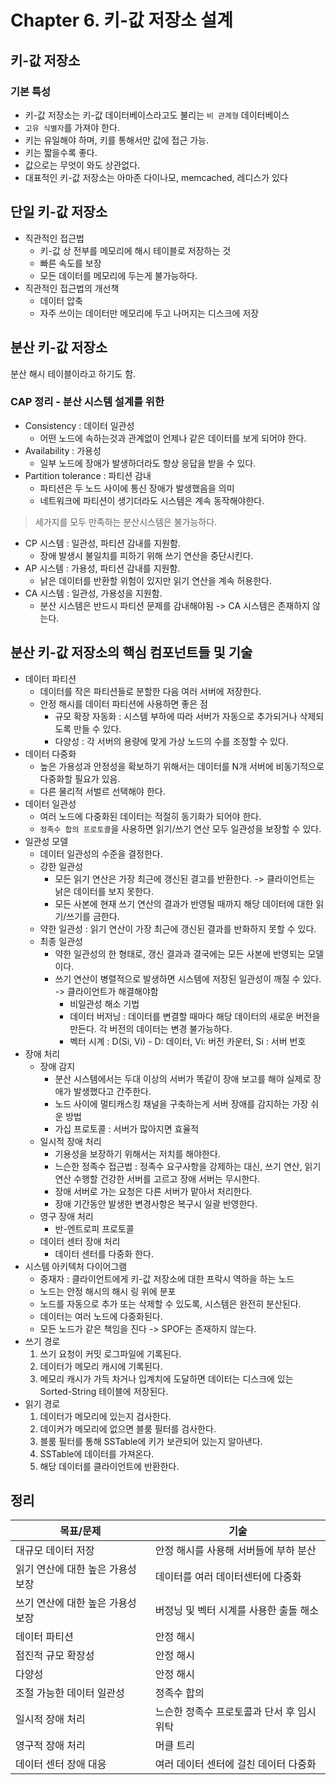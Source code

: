 # Chapter 6. 키-값 저장소 설계

## 키-값 저장소

### 기본 특성
- 키-값 저장소는 키-값 데이터베이스라고도 불리는 `비 관계형` 데이터베이스
- `고유 식별자`를 가져야 한다.
- 키는 유일해야 하며, 키를 통해서만 값에 접근 가능.
- 키는 짧을수록 좋다.
- 값으로는 무엇이 와도 상관없다.
- 대표적인 키-값 저장소는 아마존 다이나모, memcached, 레디스가 있다 

## 단일 키-값 저장소
- 직관적인 접근법
    - 키-값 상 전부를 메모리에 해시 테이블로 저장하는 것
    - 빠른 속도를 보장
    - 모든 데이터를 메모리에 두는게 불가능하다.
- 직관적인 접근법의 개선책
  - 데이터 압축
  - 자주 쓰이는 데이터만 메모리에 두고 나머지는 디스크에 저장

## 분산 키-값 저장소
분산 해시 테이블이라고 하기도 함.

### CAP 정리 - 분산 시스템 설계를 위한
- Consistency : 데이터 일관성
  - 어떤 노드에 속하는것과 관계없이 언제나 같은 데이터를 보게 되어야 한다.
- Availability : 가용성
  - 일부 노드에 장애가 발생하더라도 항상 응답을 받을 수 있다.
- Partition tolerance : 파티션 감내
  - 파티션은 두 노드 사이에 통신 장애가 발생했음을 의미
  - 네트워크에 파티션이 생기더라도 시스템은 계속 동작해야한다.
  
> 세가지를 모두 만족하는 분산시스템은 불가능하다.

- CP 시스템 : 일관성, 파티션 감내를 지원함.
  - 장애 발생시 불일치를 피하기 위해 쓰기 연산을 중단시킨다. 
- AP 시스템 : 가용성, 파티션 감내를 지원함.
  - 낡은 데이터를 반환할 위험이 있지만 읽기 연산을 계속 허용한다.
- CA 시스템 : 일관성, 가용성을 지원함.
  - 분산 시스템은 반드시 파티션 문제를 감내해야됨 -> CA 시스템은 존재하지 않는다.

## 분산 키-값 저장소의 핵심 컴포넌트들 및 기술
- 데이터 파티션
  - 데이터를 작은 파티션들로 분할한 다음 여러 서버에 저장한다.
  - 안정 해시를 데이터 파티션에 사용하면 좋은 점
    - 규모 확장 자동화 : 시스템 부하에 따라 서버가 자동으로 추가되거나 삭제되도록 만들 수 있다.
    - 다양성 : 각 서버의 용량에 맞게 가상 노드의 수를 조정할 수 있다.
- 데이터 다중화
  - 높은 가용성과 안정성을 확보하기 위해서는 데이터를 N개 서버에 비동기적으로 다중화할 필요가 있음.
  - 다른 물리적 서벌르 선택해야 한다.
- 데이터 일관성
  - 여러 노드에 다중화된 데이터는 적절히 동기화가 되어야 한다.
  - `정족수 합의 프로토콜`을 사용하면 읽기/쓰기 연산 모두 일관성을 보장할 수 있다.
- 일관성 모델
  - 데이터 일관성의 수준을 결정한다.
  - 강한 일관성
    - 모든 읽기 연산은 가장 최근에 갱신된 결고를 반환한다. -> 클라이언트는 낡은 데이터를 보지 못한다.
    - 모든 사본에 현재 쓰기 연산의 결과가 반영될 때까지 해당 데이터에 대한 읽기/쓰기를 금한다. 
  - 약한 일관성 : 읽기 연산이 가장 최근에 갱신된 결과를 반화하지 못할 수 있다.
  - 최종 일관성
    - 약한 일관성의 한 형태로, 갱신 결과과 결국에는 모든 사본에 반영되는 모델이다.
    - 쓰기 연산이 병렬적으로 발생하면 시스템에 저장된 일관성이 깨질 수 있다. -> 클라이언트가 해결해야함
      - 비일관성 해소 기법
      - 데이터 버저닝 : 데이터를 변결할 때마다 해당 데이터의 새로운 버전을 만든다. 각 버전의 데이터는 변경 불가능하다.
      - 벡터 시계 : D(Si, Vi) - D: 데이터, Vi: 버전 카운터, Si : 서버 번호
- 장애 처리
  - 장애 감지 
    - 분산 시스템에서는 두대 이상의 서버가 똑같이 장애 보고를 해야 실제로 장애가 발생했다고 간주한다.
    - 노드 사이에 멀티캐스킹 채널을 구축하는게 서버 장애를 감지하는 가장 쉬운 방법
    - 가십 프로토콜 : 서버가 많아지면 효율적
  - 일시적 장애 처리
    - 기용성을 보장하기 위해서는 저치를 해야한다.
    - 느슨한 정족수 접근법 : 정족수 요구사항을 강제하는 대신, 쓰기 연산, 읽기 연산 수행할 건강한 서버를 고르고 장애 서버는 무시한다. 
    - 장애 서버로 가는 요청은 다른 서버가 맡아서 처리한다.
    - 장애 기간동안 발생한 변경사항은 복구시 일괄 반영한다.
  - 영구 장애 처리
    - 반-엔트로피 프로토콜
  - 데이터 센터 장애 처리
    - 데이터 센터를 다중화 한다.
- 시스템 아키텍처 다이어그램
  - 중재자 : 클라이언트에게 키-값 저장소에 대한 프락시 역하을 하는 노드
  - 노드는 안정 해시의 해시 링 위에 분포
  - 노드를 자동으로 추가 또는 삭제할 수 있도록, 시스템은 완전히 분산된다.
  - 데이터는 여러 노드에 다중화된다.
  - 모든 노드가 같은 책임을 진다 -> SPOF는 존재하지 않는다. 
- 쓰기 경로
  1. 쓰기 요청이 커밋 로그파일에 기록된다.
  2. 데이터가 메모리 캐시에 기록된다.
  3. 메모리 캐시가 가득 차거나 입계치에 도달하면 데이터는 디스크에 있는 Sorted-String 테이블에 저장된다.
- 읽기 경로
  1. 데이터가 메모리에 있는지 검사한다.
  2. 데이커가 메모리에 없으면 블룸 필터를 검사한다.
  3. 블룸 필터를 통해 SSTable에 키가 보관되어 있는지 알아낸다.
  4. SSTable에 데이터를 가져온다.
  5. 해당 데이터를 클라이언트에 반환한다.

## 정리

| 목표/문제               | 기술                       |
|---------------------|--------------------------|
| 대규모 데이터 저장          | 안정 해시를 사용해 서버들에 부하 분산    |
| 읽기 연산에 대한 높은 가용성 보장 | 데이터를 여러 데이터센터에 다중화       |
| 쓰기 연산에 대한 높은 가용성 보장 | 버정닝 및 벡터 시계를 사용한 출돌 해소   |
| 데이터 파티션             | 안정 해시                    |
| 점진적 규모 확장성          | 안정 해시                    |
| 다양성                 | 안정 해시                    |
| 조절 가능한 데이터 일관성      | 정족수 합의                   |
| 일시적 장애 처리           | 느슨한 정족수 프로토콜과 단서 후 임시 위탁 |
| 영구적 장애 처리           | 머클 트리                    |
| 데이터 센터 장애 대응        | 여러 데이터 센터에 걸친 데이터 다중화    |
